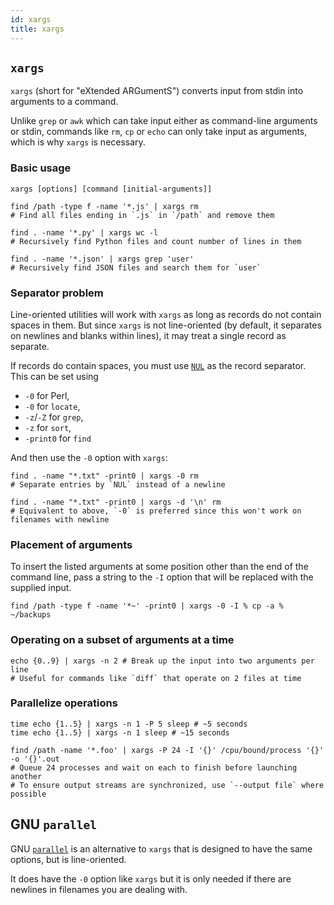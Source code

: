 ```yaml
---
id: xargs
title: xargs
---
```


## `xargs`

`xargs` (short for "eXtended ARGumentS") converts input from stdin into arguments to a command.

Unlike `grep` or `awk` which can take input either as command-line arguments or stdin, commands like `rm`, `cp` or `echo` can only take input as arguments, which is why `xargs` is necessary.

### Basic usage

```shell
xargs [options] [command [initial-arguments]]

find /path -type f -name '*.js' | xargs rm
# Find all files ending in `.js` in `/path` and remove them

find . -name '*.py' | xargs wc -l
# Recursively find Python files and count number of lines in them

find . -name '*.json' | xargs grep 'user'
# Recursively find JSON files and search them for `user`
```

### Separator problem

Line-oriented utilities will work with `xargs` as long as records do not contain spaces in them. But since `xargs` is not line-oriented (by default, it separates on newlines and blanks within lines), it may treat a single record as separate.

If records do contain spaces, you must use [`NUL`](https://en.wikipedia.org/wiki/Null_character) as the record separator. This can be set using

- `-0` for Perl,
- `-0` for `locate`,
- `-z`/`-Z` for `grep`,
- `-z` for `sort`,
- `-print0` for `find`

And then use the `-0` option with `xargs`:

```shell
find . -name "*.txt" -print0 | xargs -0 rm
# Separate entries by `NUL` instead of a newline

find . -name "*.txt" -print0 | xargs -d '\n' rm
# Equivalent to above, `-0` is preferred since this won't work on filenames with newline
```

### Placement of arguments

To insert the listed arguments at some position other than the end of the command line, pass a string to the `-I` option that will be replaced with the supplied input.

```shell
find /path -type f -name '*~' -print0 | xargs -0 -I % cp -a % ~/backups
```

### Operating on a subset of arguments at a time

```shell
echo {0..9} | xargs -n 2 # Break up the input into two arguments per line
# Useful for commands like `diff` that operate on 2 files at time
```

### Parallelize operations

```shell
time echo {1..5} | xargs -n 1 -P 5 sleep # ~5 seconds
time echo {1..5} | xargs -n 1 sleep # ~15 seconds

find /path -name '*.foo' | xargs -P 24 -I '{}' /cpu/bound/process '{}' -o '{}'.out
# Queue 24 processes and wait on each to finish before launching another
# To ensure output streams are synchronized, use `--output file` where possible
```

## GNU `parallel`

GNU [`parallel`](https://www.gnu.org/software/parallel/) is an alternative to `xargs` that is designed to have the same options, but is line-oriented.

It does have the `-0` option like `xargs` but it is only needed if there are newlines in filenames you are dealing with.
